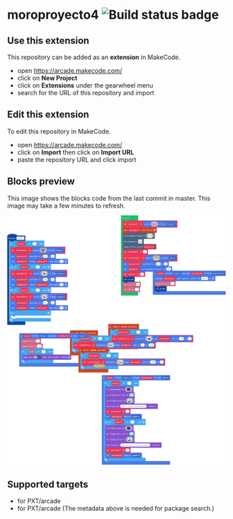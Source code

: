 # moroproyecto4 ![Build status badge](https://github.com/moromendi/moroproyecto4/workflows/MakeCode/badge.svg)



## Use this extension

This repository can be added as an **extension** in MakeCode.

* open https://arcade.makecode.com/
* click on **New Project**
* click on **Extensions** under the gearwheel menu
* search for the URL of this repository and import

## Edit this extension

To edit this repository in MakeCode.

* open https://arcade.makecode.com/
* click on **Import** then click on **Import URL**
* paste the repository URL and click import

## Blocks preview

This image shows the blocks code from the last commit in master.
This image may take a few minutes to refresh.

![A rendered view of the blocks](https://github.com/moromendi/moroproyecto4/raw/master/.makecode/blocks.png)

## Supported targets

* for PXT/arcade
* for PXT/arcade
(The metadata above is needed for package search.)

